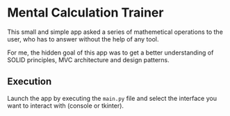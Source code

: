 # Mental Calculation Trainer

This small and simple app asked a series of mathemetical operations to the user, 
who has to answer without the help of any tool.

For me, the hidden goal of this app was to get a better understanding of SOLID 
principles, MVC architecture and design patterns.

## Execution

Launch the app by executing the `main.py` file and select the interface you want 
to interact with (console or tkinter).